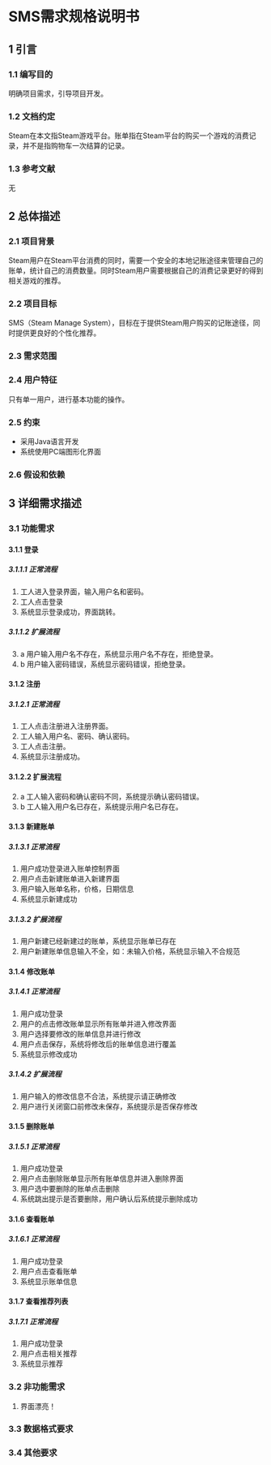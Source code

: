 # SMS需求规格说明书

## 1 引言

### 1.1 编写目的

明确项目需求，引导项目开发。

### 1.2 文档约定

Steam在本文指Steam游戏平台。账单指在Steam平台的购买一个游戏的消费记录，并不是指购物车一次结算的记录。

### 1.3 参考文献

无

## 2 总体描述

### 2.1 项目背景

Steam用户在Steam平台消费的同时，需要一个安全的本地记账途径来管理自己的账单，统计自己的消费数量。同时Steam用户需要根据自己的消费记录更好的得到相关游戏的推荐。

### 2.2 项目目标

SMS（Steam Manage System），目标在于提供Steam用户购买的记账途径，同时提供更良好的个性化推荐。

### 2.3 需求范围

### 2.4 用户特征

只有单一用户，进行基本功能的操作。

### 2.5 约束

* 采用Java语言开发
* 系统使用PC端图形化界面

### 2.6 假设和依赖

## 3 详细需求描述

### 3.1 功能需求

#### 3.1.1 登录

##### 3.1.1.1 正常流程

1. 工人进入登录界面，输入用户名和密码。
2. 工人点击登录
3. 系统显示登录成功，界面跳转。

##### 3.1.1.2 扩展流程

3. a 用户输入用户名不存在，系统显示用户名不存在，拒绝登录。
3. b 用户输入密码错误，系统显示密码错误，拒绝登录。

#### 3.1.2 注册

##### 3.1.2.1 正常流程

1. 工人点击注册进入注册界面。
2. 工人输入用户名、密码、确认密码。
3. 工人点击注册。
4. 系统显示注册成功。

#### 3.1.2.2 扩展流程

2. a 工人输入密码和确认密码不同，系统提示确认密码错误。
2. b 工人输入用户名已存在，系统提示用户名已存在。

#### 3.1.3 新建账单  
  
##### 3.1.3.1 正常流程  
  
1. 用户成功登录进入账单控制界面  
2. 用户点击新建账单进入新建界面  
3. 用户输入账单名称，价格，日期信息  
4. 系统显示新建成功  
  
##### 3.1.3.2 扩展流程  
  
  1. 用户新建已经新建过的账单，系统显示账单已存在  
  2. 用户新建账单信息输入不全，如：未输入价格，系统显示输入不合规范

#### 3.1.4 修改账单  
  
##### 3.1.4.1 正常流程  
  
  1. 用户成功登录  
  2. 用户的点击修改账单显示所有账单并进入修改界面  
  3. 用户选择要修改的账单信息并进行修改  
  4. 用户点击保存，系统将修改后的账单信息进行覆盖  
  5. 系统显示修改成功  
    
##### 3.1.4.2 扩展流程  
  
  1. 用户输入的修改信息不合法，系统提示请正确修改  
  2. 用户进行关闭窗口前修改未保存，系统提示是否保存修改

#### 3.1.5 删除账单  
    
##### 3.1.5.1 正常流程  

  1. 用户成功登录  
  2. 用户点击删除账单显示所有账单信息并进入删除界面  
  3. 用户选中要删除的账单点击删除  
  4. 系统跳出提示是否要删除，用户确认后系统提示删除成功

#### 3.1.6 查看账单  
  
##### 3.1.6.1 正常流程  
  
  1. 用户成功登录  
  2. 用户点击查看账单  
  3. 系统显示账单信息

#### 3.1.7 查看推荐列表  
  
##### 3.1.7.1 正常流程  
  
  1. 用户成功登录  
  2. 用户点击相关推荐  
  3. 系统显示推荐

### 3.2 非功能需求  
  
  1. 界面漂亮！

### 3.3 数据格式要求

### 3.4 其他要求